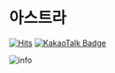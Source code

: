 # 아스트라

[![Hits](https://hits.seeyoufarm.com/api/count/incr/badge.svg?url=https%3A%2F%2Fgithub.com%2FAstraKR&count_bg=%233F9BA4&title_bg=%23555555&icon=&icon_color=%23E7E7E7&title=VISIT&edge_flat=false)](https://github.com/AstraKR)
[![KakaoTalk Badge](http://img.shields.io/badge/-KakaoTalk-white?style=flat-square&logo=FFCD00&link=https://open.kakao.com/me/AstraKR)](https://open.kakao.com/me/AstraKR)

![info](https://github-readme-stats.vercel.app/api?username=AstraKR&show_icons=true&theme=prussian)
